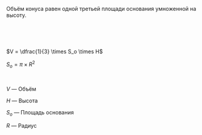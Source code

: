 Объём конуса равен одной третьей площади основания умноженной на высоту.

<Br><Br><Br>

$V = \dfrac{1}{3} \times S_о \times H$

$S_о = \pi \times R^2$

<Br>

$V$ — Объём

$H$ — Высота

$S_о$ — Площадь основания

$R$ — Радиус